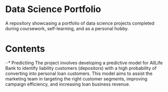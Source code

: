# Data Science Portfolio
A repository showcasing a portfolio of data science projects completed during coursework, self-learning, and as a personal hobby.
# Contents
⋅⋅* Predictiing
The project involves developing a predictive model for AllLife Bank to identify liability customers (depositors) with a high probability of converting into personal loan customers. This model aims to assist the marketing team in targeting the right customer segments, improving campaign efficiency, and increasing loan business revenue.
